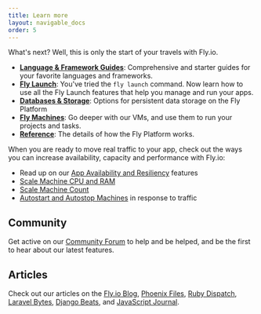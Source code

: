 ```yaml
---
title: Learn more
layout: navigable_docs
order: 5
---
```


What's next? Well, this is only the start of your travels with Fly.io.

* **[Language & Framework Guides](/docs/languages-and-frameworks/)**: Comprehensive and starter guides for your favorite languages and frameworks.
* **[Fly Launch](/docs/apps)**: You've tried the `fly launch` command. Now learn how to use all the Fly Launch features that help you manage and run your apps.
* **[Databases & Storage](/docs/database-storage-guides/)**: Options for persistent data storage on the Fly Platform
* **[Fly Machines](/docs/machines/)**: Go deeper with our VMs, and use them to run your projects and tasks.
* **[Reference](/docs/reference)**: The details of how the Fly Platform works.

When you are ready to move real traffic to your app, check out the ways you can increase availability, capacity and performance with Fly.io:

* Read up on our [App Availability and Resiliency](/docs/reference/app-availability/) features
* [Scale Machine CPU and RAM](/docs/apps/scale-machine/) 
* [Scale Machine Count](/docs/apps/scale-count/) 
* [Autostart and Autostop Machines](/docs/apps/autostart-stop/) in response to traffic

## Community

Get active on our [Community Forum](https://community.fly.io/) to help and be helped, and be the first to hear about our latest features.

## Articles

Check out our articles on the [Fly.io Blog](/blog), [Phoenix Files](/phoenix-files), [Ruby Dispatch](/ruby-dispatch), [Laravel Bytes](/laravel-bytes), [Django Beats](/django-beats/), and [JavaScript Journal](/javascript-journal/).
